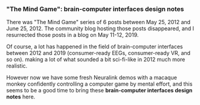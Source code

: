 ### "The Mind Game": brain-computer interfaces design notes

There was "The Mind Game" series of 6 posts between May 25, 2012 and June 25, 2012. 
The community blog hosting those posts disappeared, and I resurrected those posts in a blog on May 11-12, 2019.

Of course, a lot has happened in the field of brain-computer interfaces between 2012 and 2019 (consumer-ready EEGs,
consumer-ready VR, and so on). making a lot of what sounded a bit sci-fi-like in 2012 much more realistic. 

However now we have some fresh Neuralink demos with a macaque monkey 
confidently controlling a computer game by mental effort, and this seems to be
a good time to bring these **brain-computer interfaces design notes** here.
